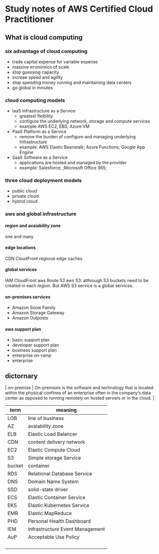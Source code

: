 # Study notes of AWS Certified Cloud Practitioner

## What is cloud computing

### six advantage of cloud computing

- trade capital expense for variable expense
- massive economics of scale
- stop guessing capacity
- increae speed and agility
- stop spending money running and maintaining data centers
- go global in minutes

### cloud computing models

- IaaS Infrastructure as a Service
  - greatest fleibility
  - configure the underlying network, storage and compute services
  - example AWS EC2, EBS, Azure VM
- PaaS Platform as a Service
  - remove the burden of configure and managing underlying Infrastructure
  - example: AWS Elastic Beanstalk; Azure Functions; Google App Engine
- SaaS Software as a Service
  - applications are hosted and managed by the provider
  - example: Salesforce; ;Microsoft Office 365;

### three cloud deployment models

- public cloud
- private cloud
- hybrid cloud

### aws and global infrastructure

#### region and avaiability zone

one and many

#### edge locations

CDN
CloudFront
regional edge caches

#### global services

IAM
CloudFront
aws Route 53
aws S3: althrough S3 buckets need to be created in each region. But AWS S3 service is a global services.

#### on-premises services

- Amazon Snow Family
- Amazon Storage Gateway
- Amazon Outposts

#### aws support plan

- basic support plan
- developer support plan
- business support plan
- enterprise on-ramp
- enterprise

## dictornary

| on-premise | On-premises is the software and technology that is located within the physical confines of an enterprise often in the company’s data center as opposed to running remotely on hosted servers or in the cloud. |

| term   | meaning                         |
| ------ | ------------------------------- |
| LOB    | line of business                |
| AZ     | avaiability zone                |
| ELB    | Elastic Load Balancer           |
| CDN    | content delivery network        |
| EC2    | Elastic Compute Cloud           |
| S3     | Simple storage Service          |
| bucket | container                       |
| RDS    | Relational Database Service     |
| DNS    | Domain Name System              |
| SSD    | solid-state driver              |
| ECS    | Elastic Container Service       |
| EKS    | Elastic Kubernetes Service      |
| EMR    | Elastic MapReduce               |
| PHD    | Personal Health Dashboard       |
| IEM    | Infrastructure Event Management |
| AuP    | Acceptable Use Policy           |
|        |                                 |
|        |                                 |
|        |                                 |
|        |                                 |
